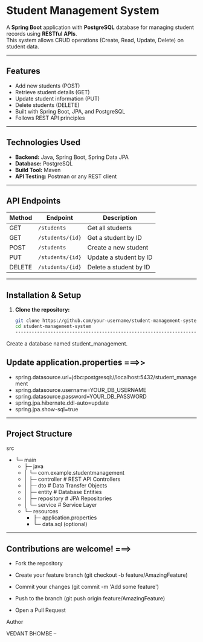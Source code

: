 # Student Management System

A **Spring Boot** application with **PostgreSQL** database for managing student records using **RESTful APIs**.  
This system allows CRUD operations (Create, Read, Update, Delete) on student data.

---

## Features

- Add new students (POST)
- Retrieve student details (GET)
- Update student information (PUT)
- Delete students (DELETE)
- Built with Spring Boot, JPA, and PostgreSQL
- Follows REST API principles

---

## Technologies Used

- **Backend:** Java, Spring Boot, Spring Data JPA  
- **Database:** PostgreSQL  
- **Build Tool:** Maven  
- **API Testing:** Postman or any REST client  

---

## API Endpoints

| Method | Endpoint                  | Description                  |
|--------|---------------------------|------------------------------|
| GET    | `/students`               | Get all students             |
| GET    | `/students/{id}`          | Get a student by ID          |
| POST   | `/students`               | Create a new student         |
| PUT    | `/students/{id}`          | Update a student by ID       |
| DELETE | `/students/{id}`          | Delete a student by ID       |

---

## Installation & Setup

1. **Clone the repository:**
   ```bash
   git clone https://github.com/your-username/student-management-system.git
   cd student-management-system
   ------------------------------------------------------------------------------------

 Create a database named student_management.

 
 ## Update application.properties ===>>

- spring.datasource.url=jdbc:postgresql://localhost:5432/student_management
- spring.datasource.username=YOUR_DB_USERNAME
- spring.datasource.password=YOUR_DB_PASSWORD
- spring.jpa.hibernate.ddl-auto=update
- spring.jpa.show-sql=true

---------------------------------------------------------------------------------------

 ## Project Structure
src
-  └─ main
   -   ├─ java
    -  │   └─ com.example.studentmanagement
    -  │       ├─ controller    # REST API Controllers
    -  │       ├─ dto           # Data Transfer Objects
    -  │       ├─ entity        # Database Entities
    -  │       ├─ repository    # JPA Repositories
    -  │       └─ service       # Service Layer
    -  └─ resources
       -   ├─ application.properties
       -  └─ data.sql (optional)

---------------------------------------------------------------------------------------
         
## Contributions are welcome! ===>

- Fork the repository

- Create your feature branch (git checkout -b feature/AmazingFeature)

- Commit your changes (git commit -m 'Add some feature')

- Push to the branch (git push origin feature/AmazingFeature)

- Open a Pull Request



Author

VEDANT BHOMBE – 

